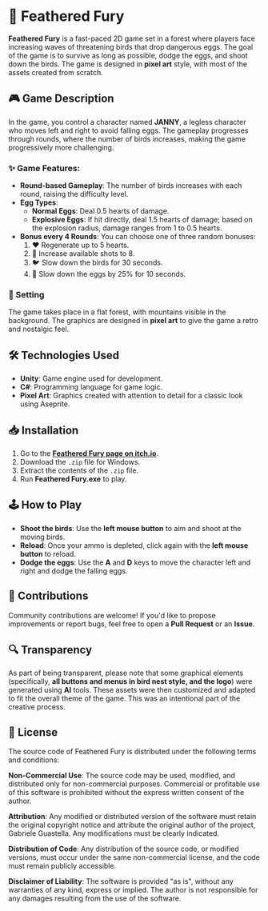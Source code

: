 # 🦅 Feathered Fury

**Feathered Fury** is a fast-paced 2D game set in a forest where players face increasing waves of threatening birds that drop dangerous eggs. The goal of the game is to survive as long as possible, dodge the eggs, and shoot down the birds. The game is designed in **pixel art** style, with most of the assets created from scratch.

## 🎮 Game Description

In the game, you control a character named **JANNY**, a legless character who moves left and right to avoid falling eggs. The gameplay progresses through rounds, where the number of birds increases, making the game progressively more challenging.

### ✨ Game Features:
- **Round-based Gameplay**: The number of birds increases with each round, raising the difficulty level.
- **Egg Types**:
  - **Normal Eggs**: Deal 0.5 hearts of damage.
  - **Explosive Eggs**: If hit directly, deal 1.5 hearts of damage; based on the explosion radius, damage ranges from 1 to 0.5 hearts.
- **Bonus every 4 Rounds**: You can choose one of three random bonuses:
  1. ❤️ Regenerate up to 5 hearts.
  2. 🔫 Increase available shots to 8.
  3. 🐦 Slow down the birds for 30 seconds.
  4. 🥚 Slow down the eggs by 25% for 10 seconds.

### 🌳 Setting

The game takes place in a flat forest, with mountains visible in the background. The graphics are designed in **pixel art** to give the game a retro and nostalgic feel.

## 🛠️ Technologies Used

- **Unity**: Game engine used for development.
- **C#**: Programming language for game logic.
- **Pixel Art**: Graphics created with attention to detail for a classic look using Aseprite.

## 📥 Installation

1. Go to the **[Feathered Fury page on itch.io](https://sg4bb0dev.itch.io/feathered-fury)**.
2. Download the `.zip` file for Windows.
3. Extract the contents of the `.zip` file.
4. Run **Feathered Fury.exe** to play.

## 🕹️ How to Play

- **Shoot the birds**: Use the **left mouse button** to aim and shoot at the moving birds.
- **Reload**: Once your ammo is depleted, click again with the **left mouse button** to reload.
- **Dodge the eggs**: Use the **A** and **D** keys to move the character left and right and dodge the falling eggs.

## 🤝 Contributions

Community contributions are welcome! If you'd like to propose improvements or report bugs, feel free to open a **Pull Request** or an **Issue**.

## 🔍 Transparency

As part of being transparent, please note that some graphical elements (specifically, **all buttons and menus in bird nest style, and the logo**) were generated using **AI** tools. These assets were then customized and adapted to fit the overall theme of the game. This was an intentional part of the creative process.

## 📜 License

The source code of Feathered Fury is distributed under the following terms and conditions:

**Non-Commercial Use**: The source code may be used, modified, and distributed only for non-commercial purposes. Commercial or profitable use of this software is prohibited without the express written consent of the author.

**Attribution**: Any modified or distributed version of the software must retain the original copyright notice and attribute the original author of the project, Gabriele Guastella. Any modifications must be clearly indicated.

**Distribution of Code**: Any distribution of the source code, or modified versions, must occur under the same non-commercial license, and the code must remain publicly accessible.

**Disclaimer of Liability**: The software is provided "as is", without any warranties of any kind, express or implied. The author is not responsible for any damages resulting from the use of the software.


